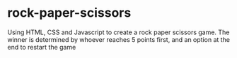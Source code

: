 # rock-paper-scissors
Using HTML, CSS and Javascript to create a rock paper scissors game. The winner is determined by whoever reaches 5 points first, and an option at the end to restart the game
